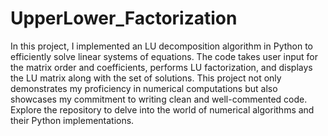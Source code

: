 # UpperLower_Factorization
In this project, I implemented an LU decomposition algorithm in Python to efficiently solve linear systems of equations. The code takes user input for the matrix order and coefficients, performs LU factorization, and displays the LU matrix along with the set of solutions. This project not only demonstrates my proficiency in numerical computations but also showcases my commitment to writing clean and well-commented code. Explore the repository to delve into the world of numerical algorithms and their Python implementations.
